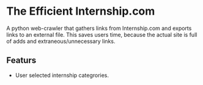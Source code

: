 # The Efficient Internship.com
A python web-crawler that gathers links from Internship.com and exports links to an external file.
This saves users time, because the actual site is full of adds and extraneous/unnecessary links.

## Featurs
- User selected internship categrories.

